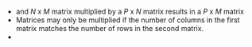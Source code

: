 - and _N_ x _M_ matrix multiplied by a _P_ x _N_ matrix results in a _P_ x _M_ matrix
- Matrices may only be multiplied if the number of columns in the first matrix matches the number of rows in the second matrix.
-